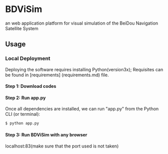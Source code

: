 # BDViSim
an web application platform for visual simulation of the BeiDou Navigation Satellite System
## Usage
### Local Deployment
Deploying the software requires installing Python(version3x);
Requisites can be found in [requirements] (requirements.md) file.
#### Step 1: Download codes

#### Step 2: Run app.py
Once all dependencies are installed, we can run "app.py" from the Python CLI (or terminal):
```sh
$ python app.py
```
#### Step 3: Run BDViSim with any browser
localhost:83(make sure that the port used is not taken)

